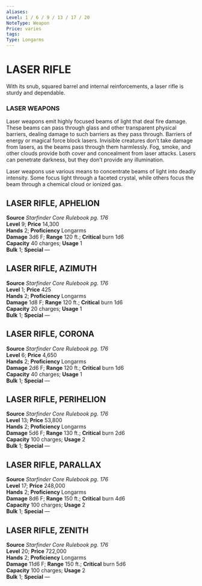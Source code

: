 ```yaml
---
aliases: 
Level: 1 / 6 / 9 / 13 / 17 / 20
NoteType: Weapon
Price: varies
tags: 
Type: Longarms
---
```

# LASER RIFLE
With its snub, squared barrel and internal reinforcements, a laser rifle is sturdy and dependable.

### LASER WEAPONS

Laser weapons emit highly focused beams of light that deal fire damage. These beams can pass through glass and other transparent physical barriers, dealing damage to such barriers as they pass through. Barriers of energy or magical force block lasers. Invisible creatures don’t take damage from lasers, as the beams pass through them harmlessly. Fog, smoke, and other clouds provide both cover and concealment from laser attacks. Lasers can penetrate darkness, but they don’t provide any illumination.

Laser weapons use various means to concentrate beams of light into deadly intensity. Some focus light through a faceted crystal, while others focus the beam through a chemical cloud or ionized gas.

##  LASER RIFLE, APHELION

**Source** _Starfinder Core Rulebook pg. 176_  
**Level** 9; **Price** 14,300  
**Hands** 2; **Proficiency** Longarms  
**Damage** 3d6 F; **Range** 120 ft.; **Critical** burn 1d6  
**Capacity** 40 charges; **Usage** 1  
**Bulk** 1; **Special** —

##  LASER RIFLE, AZIMUTH

**Source** _Starfinder Core Rulebook pg. 176_  
**Level** 1; **Price** 425  
**Hands** 2; **Proficiency** Longarms  
**Damage** 1d8 F; **Range** 120 ft.; **Critical** burn 1d6  
**Capacity** 20 charges; **Usage** 1  
**Bulk** 1; **Special** —

##  LASER RIFLE, CORONA

**Source** _Starfinder Core Rulebook pg. 176_  
**Level** 6; **Price** 4,650  
**Hands** 2; **Proficiency** Longarms  
**Damage** 2d6 F; **Range** 120 ft.; **Critical** burn 1d6  
**Capacity** 40 charges; **Usage** 1  
**Bulk** 1; **Special** —

##  LASER RIFLE, PERIHELION

**Source** _Starfinder Core Rulebook pg. 176_  
**Level** 13; **Price** 53,800  
**Hands** 2; **Proficiency** Longarms  
**Damage** 5d6 F; **Range** 130 ft.; **Critical** burn 2d6  
**Capacity** 100 charges; **Usage** 2  
**Bulk** 1; **Special** —

##  LASER RIFLE, PARALLAX

**Source** _Starfinder Core Rulebook pg. 176_  
**Level** 17; **Price** 248,000  
**Hands** 2; **Proficiency** Longarms  
**Damage** 8d6 F; **Range** 150 ft.; **Critical** burn 4d6  
**Capacity** 100 charges; **Usage** 2  
**Bulk** 1; **Special** —

##  LASER RIFLE, ZENITH

**Source** _Starfinder Core Rulebook pg. 176_  
**Level** 20; **Price** 722,000  
**Hands** 2; **Proficiency** Longarms  
**Damage** 11d6 F; **Range** 150 ft.; **Critical** burn 5d6  
**Capacity** 100 charges; **Usage** 2  
**Bulk** 1; **Special** —
